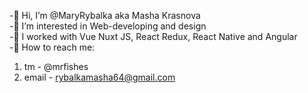 -🌱 Hi, I’m @MaryRybalka aka Masha Krasnova <br/>
-🌱 I’m interested in Web-developing and design <br/>
-🌱 I worked with Vue Nuxt JS, React Redux, React Native and Angular <br/>
-🌱 How to reach me: 
1) tm - @mrfishes
2) email - rybalkamasha64@gmail.com

